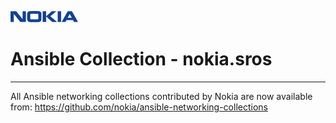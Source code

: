 ![NOKIA](Logo_Nokia.png)
# Ansible Collection - nokia.sros

***

All Ansible networking collections contributed by Nokia are now available from:
https://github.com/nokia/ansible-networking-collections
